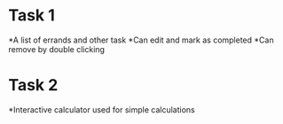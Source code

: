 # Task 1
  *A list of errands and other task
  *Can edit and mark as completed
  *Can remove by double clicking
# Task 2
  *Interactive calculator used for simple calculations
